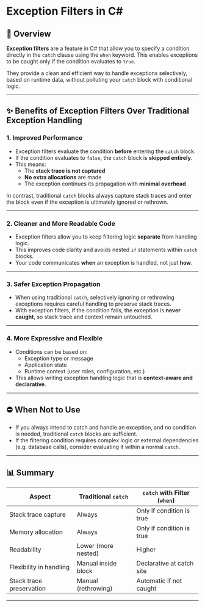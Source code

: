 # Exception Filters in C#

## 🚀 Overview

**Exception filters** are a feature in C# that allow you to specify a condition directly in the `catch` clause using the `when` keyword. This enables exceptions to be caught only if the condition evaluates to `true`.

They provide a clean and efficient way to handle exceptions selectively, based on runtime data, without polluting your `catch` block with conditional logic.

---

## ✨ Benefits of Exception Filters Over Traditional Exception Handling

### 1. **Improved Performance**
- Exception filters evaluate the condition **before** entering the `catch` block.
- If the condition evaluates to `false`, the `catch` block is **skipped entirely**.
- This means:
  - The **stack trace is not captured**
  - **No extra allocations** are made
  - The exception continues its propagation with **minimal overhead**

In contrast, traditional `catch` blocks always capture stack traces and enter the block even if the exception is ultimately ignored or rethrown.

---

### 2. **Cleaner and More Readable Code**
- Exception filters allow you to keep filtering logic **separate** from handling logic.
- This improves code clarity and avoids nested `if` statements within `catch` blocks.
- Your code communicates **when** an exception is handled, not just **how**.

---

### 3. **Safer Exception Propagation**
- When using traditional `catch`, selectively ignoring or rethrowing exceptions requires careful handling to preserve stack traces.
- With exception filters, if the condition fails, the exception is **never caught**, so stack trace and context remain untouched.

---

### 4. **More Expressive and Flexible**
- Conditions can be based on:
  - Exception type or message
  - Application state
  - Runtime context (user roles, configuration, etc.)
- This allows writing exception handling logic that is **context-aware and declarative**.

---

## ⛔ When Not to Use
- If you always intend to catch and handle an exception, and no condition is needed, traditional `catch` blocks are sufficient.
- If the filtering condition requires complex logic or external dependencies (e.g. database calls), consider evaluating it within a normal `catch`.

---

## 📊 Summary

| Aspect                      | Traditional `catch` | `catch` with Filter (`when`) |
|-----------------------------|---------------------|-------------------------------|
| Stack trace capture         | Always              | Only if condition is true     |
| Memory allocation           | Always              | Only if condition is true     |
| Readability                 | Lower (more nested) | Higher                        |
| Flexibility in handling     | Manual inside block | Declarative at catch site     |
| Stack trace preservation    | Manual (rethrowing) | Automatic if not caught       |

---
